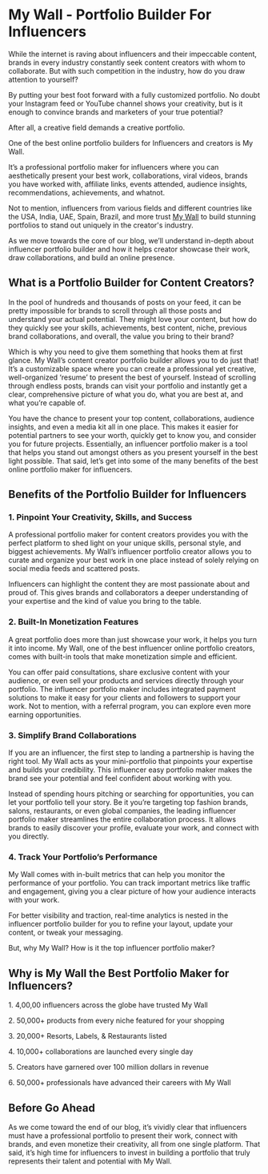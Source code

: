 <!DOCTYPE html>
<html lang="en">
<head>
    <meta charset="UTF-8">
    <meta name="viewport" content="width=device-width, initial-scale=1.0">
    <title>My Wall - Best Portfolio Builder For Influencers
</title>
</head>
<body>
    <h1>My Wall - Portfolio Builder For Influencers</h1>
    <p>While the internet is raving about influencers and their impeccable content, brands in every industry constantly seek content creators with whom to collaborate. But with such competition in the industry, how do you draw attention to yourself?

By putting your best foot forward with a fully customized portfolio. No doubt your Instagram feed or YouTube channel shows your creativity, but is it enough to convince brands and marketers of your true potential?

After all, a creative field demands a creative portfolio.

One of the best online portfolio builders for Influencers and creators is My Wall.

It’s a professional portfolio maker for influencers where you can aesthetically present your best work, collaborations, viral videos, brands you have worked with, affiliate links, events attended, audience insights, recommendations, achievements, and whatnot.

Not to mention, influencers from various fields and different countries like the USA, India, UAE, Spain, Brazil, and more trust <a href="https://mywall.me">My Wall</a> to build stunning portfolios to stand out uniquely in the creator's industry.

As we move towards the core of our blog, we’ll understand in-depth about influencer portfolio builder and how it helps creator showcase their work, draw collaborations, and build an online presence.
</p>
    <h2>What is a Portfolio Builder for Content Creators?</h2>
	<p>In the pool of hundreds and thousands of posts on your feed, it can be pretty impossible for brands to scroll through all those posts and understand your actual potential. They might love your content, but how do they quickly see your skills, achievements, best content, niche, previous brand collaborations, and overall, the value you bring to their brand?

Which is why you need to give them something that hooks them at first glance. My Wall’s content creator portfolio builder allows you to do just that! It’s a customizable space where you can create a professional yet creative, well-organized ‘resume’ to present the best of yourself. Instead of scrolling through endless posts, brands can visit your portfolio and instantly get a clear, comprehensive picture of what you do, what you are best at, and what you’re capable of.

You have the chance to present your top content, collaborations, audience insights, and even a media kit all in one place. This makes it easier for potential partners to see your worth, quickly get to know you, and consider you for future projects. Essentially, an influencer portfolio maker is a tool that helps you stand out amongst others as you present yourself in the best light possible. That said, let’s get into some of the many benefits of the best online portfolio maker for influencers.
</p>
<h2>Benefits of the Portfolio Builder for Influencers</h2>
<h3> 1. Pinpoint Your Creativity, Skills, and Success</h3>
<p>A professional portfolio maker for content creators provides you with the perfect platform to shed light on your unique skills, personal style, and biggest achievements. My Wall’s influencer portfolio creator allows you to curate and organize your best work in one place instead of solely relying on social media feeds and scattered posts.

Influencers can highlight the content they are most passionate about and proud of. This gives brands and collaborators a deeper understanding of your expertise and the kind of value you bring to the table.
</P>
<h3>2. Built-In Monetization Features
</h3>
<p>A great portfolio does more than just showcase your work, it helps you turn it into income. My Wall, one of the best influencer online portfolio creators, comes with built-in tools that make monetization simple and efficient.

You can offer paid consultations, share exclusive content with your audience, or even sell your products and services directly through your portfolio. The influencer portfolio maker includes integrated payment solutions to make it easy for your clients and followers to support your work. Not to mention, with a referral program, you can explore even more earning opportunities.
</p>
<h3>3. Simplify Brand Collaborations</h3>
<p>If you are an influencer, the first step to landing a partnership is having the right tool. My Wall acts as your mini-portfolio that pinpoints your expertise and builds your credibility. This influencer easy portfolio maker makes the brand see your potential and feel confident about working with you.

Instead of spending hours pitching or searching for opportunities, you can let your portfolio tell your story. Be it you’re targeting top fashion brands, salons, restaurants, or even global companies, the leading influencer portfolio maker streamlines the entire collaboration process. It allows brands to easily discover your profile, evaluate your work, and connect with you directly.
</p>
<h3>4. Track Your Portfolio’s Performance
</h3>
<p>My Wall comes with in-built metrics that can help you monitor the performance of your portfolio. You can track important metrics like traffic and engagement, giving you a clear picture of how your audience interacts with your work.

For better visibility and traction, real-time analytics is nested in the influencer portfolio builder for you to refine your layout, update your content, or tweak your messaging.

But, why My Wall? How is it the top influencer portfolio maker?
</p>
<h2>Why is My Wall the Best Portfolio Maker for Influencers?
</h2>
<P>1. 4,00,00 influencers across the globe have trusted My Wall
</p>
<p>2. 50,000+ products from every niche featured for your shopping</p>
<p>3. 20,000+ Resorts, Labels, & Restaurants listed
</p>
<p>4. 10,000+ collaborations are launched every single day 
</p>
<p>5. Creators have garnered over 100 million dollars in revenue</p>
<p>6. 50,000+ professionals have advanced their careers with My Wall
</p>
<h2>Before Go Ahead</h2>
<p>As we come toward the end of our blog, it’s vividly clear that influencers must have a professional portfolio to present their work, connect with brands, and even monetize their creativity, all from one single platform. That said, it’s high time for influencers to invest in building a portfolio that truly represents their talent and potential with My Wall.
</p>
